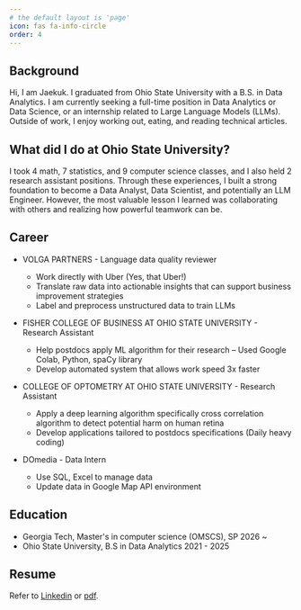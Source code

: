 ```yaml
---
# the default layout is 'page'
icon: fas fa-info-circle
order: 4
---
```


## Background

Hi, I am Jaekuk. I graduated from Ohio State University with a B.S. in Data Analytics. I am currently seeking a full-time position in Data Analytics or Data Science, or an internship related to Large Language Models (LLMs). Outside of work, I enjoy working out, eating, and reading technical articles.

## What did I do at Ohio State University?

I took 4 math, 7 statistics, and 9 computer science classes, and I also held 2 research assistant positions. Through these experiences, I built a strong foundation to become a Data Analyst, Data Scientist, and potentially an LLM Engineer. However, the most valuable lesson I learned was collaborating with others and realizing how powerful teamwork can be.

## Career

* VOLGA PARTNERS - Language data quality reviewer
  * Work directly with Uber (Yes, that Uber!)
  * Translate raw data into actionable insights that can support business improvement strategies
  * Label and preprocess unstructured data to train LLMs
 
* FISHER COLLEGE OF BUSINESS AT OHIO STATE UNIVERSITY - Research Assistant
  * Help postdocs apply ML algorithm for their research – Used Google Colab, Python, spaCy library
  * Develop automated system that allows work speed 3x faster

* COLLEGE OF OPTOMETRY AT OHIO STATE UNIVERSITY - Research Assistant
  * Apply a deep learning algorithm specifically cross correlation algorithm to detect potential harm on human retina
  * Develop applications tailored to postdocs specifications (Daily heavy coding)

* DOmedia - Data Intern
  * Use SQL, Excel to manage data
  * Update data in Google Map API environment


## Education

* Georgia Tech, Master's in computer science (OMSCS), SP 2026 ~
* Ohio State University, B.S in Data Analytics 2021 - 2025

## Resume

Refer to [Linkedin](www.linkedin.com/in/jay-song-data) or [pdf](../assets/info/cv_jae.pdf).



